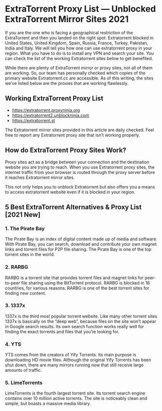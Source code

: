 # ExtraTorrent Proxy List — Unblocked ExtraTorrent Mirror Sites 2021

If you are the one who is facing a geographical restriction of the ExtraTorrent and then you landed on the right spot. Extratorrent blocked in United States, United Kingdom, Spain, Russia, France, Turkey, Pakistan, India and Italy. We will tell you how one can use extratorrent proxy in your region. What you have to do is to install any VPN and search your site. You can check the list of the working Extratorrent sites below to get benefited.

While there are plenty of ExtraTorrent mirror or proxy sites, not all of them are working. So, our team has personally checked which copies of the primary website Extratorrent.cc are accessible. As of this writing, the sites we’ve listed below are the proxies that are working flawlessly.

## Working ExtraTorrent Proxy List

- https://extratorrent.proxyninja.org
- https://extratorrent2.unblockninja.com
- https://extratorrent.st

The Extratorrent mirror sites provided in this article are daily checked. Feel free to report any Extratorrent proxy site that isn’t working properly.


## How do ExtraTorrent Proxy Sites Work?

Proxy sites act as a bridge between your connection and the destination website you are trying to reach. When you use Extratorrent proxy sites, the internet traffic from your browser is routed through the proxy server before it reaches Extratorrent mirror sites.

This not only helps you to unblock Extratorrent but also offers you a means to access extratorrent website even if it is blocked in your region.


## 5 Best ExtraTorrent Alternatives & Proxy List [2021 New]

### 1. The Pirate Bay
The Pirate Bay is an index of digital content made up of media and software. With Pirate Bay, you can search, download and contribute your own magnet links and torrent files for P2P file sharing. The Pirate Bay is one of the top torrent sites in the world.

### 2. RARBG
RARBG is a torrent site that provides torrent files and magnet links for peer-to-peer file sharing using the BitTorrent protocol. RARBG is blocked in 16 countries, for various reasons. RARBG is one of the best torrent sites for finding new content.

### 3. 1337x
1337x is the third most popular torrent website. Like many other torrent sites 1337x is basically on the “deep web”, because files on the site won’t appear in Google search results. Its own search function works really well for finding the exact torrents and files that you’re looking for.

### 4. YTS
YTS comes from the creators of Yify Torrents. Its main purpose is downloading HD movie files. Although the original Yify Torrents has been shut down, there are many mirrors running now that still receive large amounts of traffic.

### 5. LimeTorrents
LimeTorrents is the fourth largest torrent site. Its torrent search engine contains over 10 million active torrents. The site is noticeably clean and simple, but boasts a massive media library.
